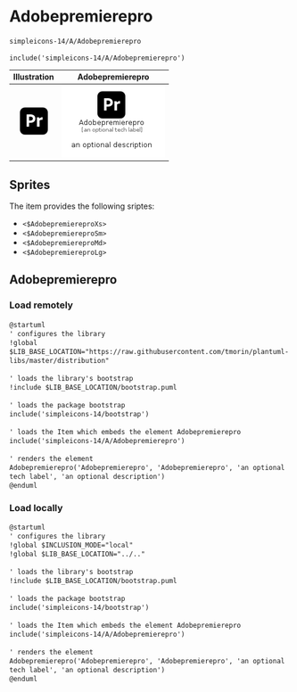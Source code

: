 # Adobepremierepro


```text
simpleicons-14/A/Adobepremierepro
```

```text
include('simpleicons-14/A/Adobepremierepro')
```



| Illustration | Adobepremierepro |
| :---: | :---: |
| ![illustration for Illustration](../../simpleicons-14/A/Adobepremierepro.png) | ![illustration for Adobepremierepro](../../simpleicons-14/A/Adobepremierepro.Local.png) |



## Sprites
The item provides the following sriptes:

- `<$AdobepremiereproXs>`
- `<$AdobepremiereproSm>`
- `<$AdobepremiereproMd>`
- `<$AdobepremiereproLg>`





## Adobepremierepro

### Load remotely
```plantuml
@startuml
' configures the library
!global $LIB_BASE_LOCATION="https://raw.githubusercontent.com/tmorin/plantuml-libs/master/distribution"

' loads the library's bootstrap
!include $LIB_BASE_LOCATION/bootstrap.puml

' loads the package bootstrap
include('simpleicons-14/bootstrap')

' loads the Item which embeds the element Adobepremierepro
include('simpleicons-14/A/Adobepremierepro')

' renders the element
Adobepremierepro('Adobepremierepro', 'Adobepremierepro', 'an optional tech label', 'an optional description')
@enduml
```

### Load locally
```plantuml
@startuml
' configures the library
!global $INCLUSION_MODE="local"
!global $LIB_BASE_LOCATION="../.."

' loads the library's bootstrap
!include $LIB_BASE_LOCATION/bootstrap.puml

' loads the package bootstrap
include('simpleicons-14/bootstrap')

' loads the Item which embeds the element Adobepremierepro
include('simpleicons-14/A/Adobepremierepro')

' renders the element
Adobepremierepro('Adobepremierepro', 'Adobepremierepro', 'an optional tech label', 'an optional description')
@enduml
```

